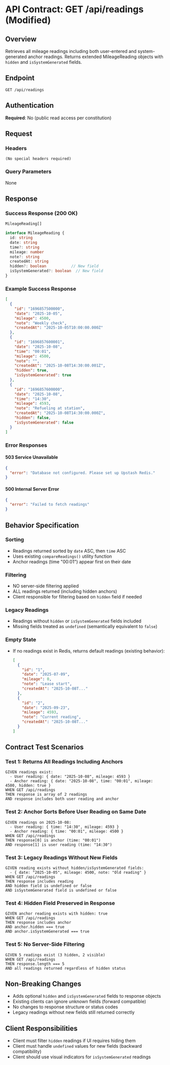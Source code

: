 # API Contract: GET /api/readings (Modified)

## Overview
Retrieves all mileage readings including both user-entered and system-generated anchor readings. Returns extended MileageReading objects with `hidden` and `isSystemGenerated` fields.

## Endpoint
```
GET /api/readings
```

## Authentication
**Required**: No (public read access per constitution)

## Request

### Headers
```
(No special headers required)
```

### Query Parameters
None

## Response

### Success Response (200 OK)
```typescript
MileageReading[]

interface MileageReading {
  id: string
  date: string
  time?: string
  mileage: number
  note?: string
  createdAt: string
  hidden?: boolean           // New field
  isSystemGenerated?: boolean  // New field
}
```

### Example Success Response
```json
[
  {
    "id": "1696857500000",
    "date": "2025-10-05",
    "mileage": 4500,
    "note": "Weekly check",
    "createdAt": "2025-10-05T10:00:00.000Z"
  },
  {
    "id": "1696857600001",
    "date": "2025-10-08",
    "time": "00:01",
    "mileage": 4500,
    "note": "",
    "createdAt": "2025-10-08T14:30:00.001Z",
    "hidden": true,
    "isSystemGenerated": true
  },
  {
    "id": "1696857600000",
    "date": "2025-10-08",
    "time": "14:30",
    "mileage": 4593,
    "note": "Refueling at station",
    "createdAt": "2025-10-08T14:30:00.000Z",
    "hidden": false,
    "isSystemGenerated": false
  }
]
```

### Error Responses

#### 503 Service Unavailable
```json
{
  "error": "Database not configured. Please set up Upstash Redis."
}
```

#### 500 Internal Server Error
```json
{
  "error": "Failed to fetch readings"
}
```

## Behavior Specification

### Sorting
- Readings returned sorted by `date` ASC, then `time` ASC
- Uses existing `compareReadings()` utility function
- Anchor readings (time "00:01") appear first on their date

### Filtering
- NO server-side filtering applied
- ALL readings returned (including hidden anchors)
- Client responsible for filtering based on `hidden` field if needed

### Legacy Readings
- Readings without `hidden` or `isSystemGenerated` fields included
- Missing fields treated as `undefined` (semantically equivalent to `false`)

### Empty State
- If no readings exist in Redis, returns default readings (existing behavior):
  ```json
  [
    {
      "id": "1",
      "date": "2025-07-09",
      "mileage": 0,
      "note": "Lease start",
      "createdAt": "2025-10-08T..."
    },
    {
      "id": "2",
      "date": "2025-09-23",
      "mileage": 4593,
      "note": "Current reading",
      "createdAt": "2025-10-08T..."
    }
  ]
  ```

## Contract Test Scenarios

### Test 1: Returns All Readings Including Anchors
```
GIVEN readings exist:
  - User reading: { date: "2025-10-08", mileage: 4593 }
  - Anchor reading: { date: "2025-10-08", time: "00:01", mileage: 4500, hidden: true }
WHEN GET /api/readings
THEN response is array of 2 readings
AND response includes both user reading and anchor
```

### Test 2: Anchor Sorts Before User Reading on Same Date
```
GIVEN readings on 2025-10-08:
  - User reading: { time: "14:30", mileage: 4593 }
  - Anchor reading: { time: "00:01", mileage: 4500 }
WHEN GET /api/readings
THEN response[0] is anchor (time: "00:01")
AND response[1] is user reading (time: "14:30")
```

### Test 3: Legacy Readings Without New Fields
```
GIVEN reading exists without hidden/isSystemGenerated fields:
  - { date: "2025-10-05", mileage: 4500, note: "Old reading" }
WHEN GET /api/readings
THEN response includes reading
AND hidden field is undefined or false
AND isSystemGenerated field is undefined or false
```

### Test 4: Hidden Field Preserved in Response
```
GIVEN anchor reading exists with hidden: true
WHEN GET /api/readings
THEN response includes anchor
AND anchor.hidden === true
AND anchor.isSystemGenerated === true
```

### Test 5: No Server-Side Filtering
```
GIVEN 5 readings exist (3 hidden, 2 visible)
WHEN GET /api/readings
THEN response.length === 5
AND all readings returned regardless of hidden status
```

## Non-Breaking Changes
- Adds optional `hidden` and `isSystemGenerated` fields to response objects
- Existing clients can ignore unknown fields (forward compatible)
- No changes to response structure or status codes
- Legacy readings without new fields still returned correctly

## Client Responsibilities
- Client must filter `hidden` readings if UI requires hiding them
- Client must handle `undefined` values for new fields (backward compatibility)
- Client should use visual indicators for `isSystemGenerated` readings
